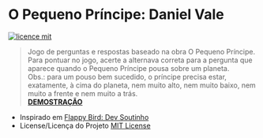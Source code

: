 # O Pequeno Príncipe: Daniel Vale

[![licence mit](https://img.shields.io/badge/licence-MIT-blue.svg)](https://github.com/afonsopacifer/open-source-boilerplate/blob/master/LICENSE.md)

> Jogo de perguntas e respostas baseado na obra O Pequeno Príncipe. \
> Para pontuar no jogo, acerte a alternava correta para a pergunta que aparece quando o Pequeno Príncipe pousa sobre um planeta. \
> Obs.: para um pouso bem sucedido, o príncipe precisa estar, exatamente, à cima do planeta, nem muito alto, nem muito baixo, nem muito a frente e nem muito a trás. \
> [**DEMOSTRAÇÃO**](https://reinaldovale.github.io/pequeno-principe/)

- Inspirado em [Flappy Bird: Dev Soutinho](https://github.com/omariosouto/flappy-bird-devsoutinho) 
- License/Licença do Projeto [MIT License](./LICENSE.md)

